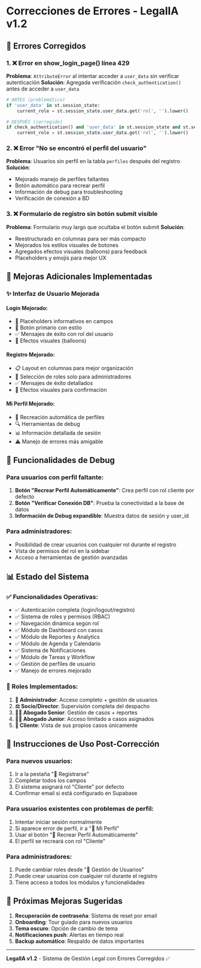 # Correcciones de Errores - LegalIA v1.2

## 🔧 Errores Corregidos

### 1. ❌ Error en show_login_page() línea 429
**Problema**: `AttributeError` al intentar acceder a `user_data` sin verificar autenticación
**Solución**: Agregada verificación `check_authentication()` antes de acceder a `user_data`
```python
# ANTES (problemático)
if 'user_data' in st.session_state:
    current_role = st.session_state.user_data.get('rol', '').lower()

# DESPUÉS (corregido)
if check_authentication() and 'user_data' in st.session_state and st.session_state.user_data:
    current_role = st.session_state.user_data.get('rol', '').lower()
```

### 2. ❌ Error "No se encontró el perfil del usuario"
**Problema**: Usuarios sin perfil en la tabla `perfiles` después del registro
**Solución**: 
- Mejorado manejo de perfiles faltantes
- Botón automático para recrear perfil
- Información de debug para troubleshooting
- Verificación de conexión a BD

### 3. ❌ Formulario de registro sin botón submit visible
**Problema**: Formulario muy largo que ocultaba el botón submit
**Solución**: 
- Reestructurado en columnas para ser más compacto
- Mejorados los estilos visuales de botones
- Agregados efectos visuales (balloons) para feedback
- Placeholders y emojis para mejor UX

## 🎨 Mejoras Adicionales Implementadas

### ✨ Interfaz de Usuario Mejorada

#### Login Mejorado:
- 📧 Placeholders informativos en campos
- 🚀 Botón primario con estilo
- ✅ Mensajes de éxito con rol del usuario
- 🎈 Efectos visuales (balloons)

#### Registro Mejorado:
- 📋 Layout en columnas para mejor organización
- 🔐 Selección de roles solo para administradores
- ✅ Mensajes de éxito detallados
- 🎈 Efectos visuales para confirmación

#### Mi Perfil Mejorado:
- 🔄 Recreación automática de perfiles
- 🔍 Herramientas de debug
- 📊 Información detallada de sesión
- ⚠️ Manejo de errores más amigable

## 🔧 Funcionalidades de Debug

### Para usuarios con perfil faltante:
1. **Botón "Recrear Perfil Automáticamente"**: Crea perfil con rol cliente por defecto
2. **Botón "Verificar Conexión DB"**: Prueba la conectividad a la base de datos
3. **Información de Debug expandible**: Muestra datos de sesión y user_id

### Para administradores:
- Posibilidad de crear usuarios con cualquier rol durante el registro
- Vista de permisos del rol en la sidebar
- Acceso a herramientas de gestión avanzadas

## 📊 Estado del Sistema

### ✅ Funcionalidades Operativas:
- ✅ Autenticación completa (login/logout/registro)
- ✅ Sistema de roles y permisos (RBAC)
- ✅ Navegación dinámica según rol
- ✅ Módulo de Dashboard con casos
- ✅ Módulo de Reportes y Analytics
- ✅ Módulo de Agenda y Calendario
- ✅ Sistema de Notificaciones
- ✅ Módulo de Tareas y Workflow
- ✅ Gestión de perfiles de usuario
- ✅ Manejo de errores mejorado

### 🎯 Roles Implementados:
1. **🔧 Administrador**: Acceso completo + gestión de usuarios
2. **⚖️ Socio/Director**: Supervisión completa del despacho
3. **👨‍💼 Abogado Senior**: Gestión de casos + reportes
4. **👩‍💼 Abogado Junior**: Acceso limitado a casos asignados
5. **💼 Cliente**: Vista de sus propios casos únicamente

## 🚀 Instrucciones de Uso Post-Corrección

### Para nuevos usuarios:
1. Ir a la pestaña "📝 Registrarse"
2. Completar todos los campos
3. El sistema asignará rol "Cliente" por defecto
4. Confirmar email si está configurado en Supabase

### Para usuarios existentes con problemas de perfil:
1. Intentar iniciar sesión normalmente
2. Si aparece error de perfil, ir a "👤 Mi Perfil"
3. Usar el botón "🔄 Recrear Perfil Automáticamente"
4. El perfil se recreará con rol "Cliente"

### Para administradores:
1. Puede cambiar roles desde "🔧 Gestión de Usuarios"
2. Puede crear usuarios con cualquier rol durante el registro
3. Tiene acceso a todos los módulos y funcionalidades

## 🔮 Próximas Mejoras Sugeridas

1. **Recuperación de contraseña**: Sistema de reset por email
2. **Onboarding**: Tour guiado para nuevos usuarios
3. **Tema oscuro**: Opción de cambio de tema
4. **Notificaciones push**: Alertas en tiempo real
5. **Backup automático**: Respaldo de datos importantes

---

**LegalIA v1.2** - Sistema de Gestión Legal con Errores Corregidos ✅